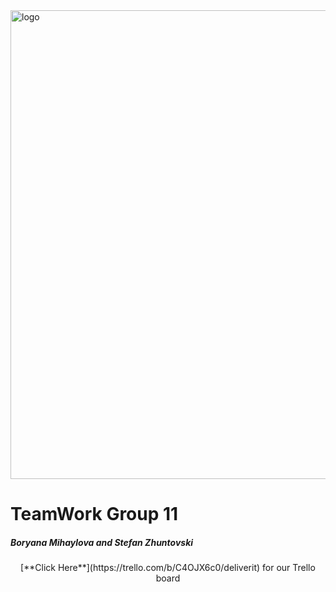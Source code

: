 <img src="https://i.ibb.co/YykdR9c/t121.png)" alt="logo" width="750px" style="margin-top: 40px;"/>

# TeamWork Group 11
##### Boryana Mihaylova and Stefan Zhuntovski

<p align="center">
[**Click Here**](https://trello.com/b/C4OJX6c0/deliverit) for our Trello board

